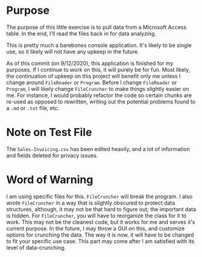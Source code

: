 # Purpose

The purpose of this little exercise is to pull data from a Microsoft Access table. In the end, I'll read the files back in for data analyzing.

This is pretty much a barebones console application. It's likely to be single use, so it likely will not have any upkeep in the future.

As of this commit (on 9/12/2020), this application is finished for my purposes. If I continue to work on this, it will purely be for fun. Most likely, the continuation of upkeep on this project will benefit only me unless I change around `FileReader` or `Program`. Before I change `FileReader` or `Program`, I will likely change `FileCruncher` to make things slightly easier on me. For instance, I would probably refactor the code so certain chunks are re-used as opposed to rewritten, writing out the potential problems found to a `.md` or `.txt` file, etc. 

# Note on Test File

The `Sales-Invoicing.csv` has been edited heavily, and a lot of information and fields deleted for privacy issues.

# Word of Warning

I am using specific files for this. `FileCruncher` will break the program. I also wrote `FileCruncher` in a way that is slightly obscured to protect data structures, although, it may not be that hard to figure out; the important data is hidden. For `FileCruncher`, you will have to reorganize the class for it to work. This may not be the cleanest code, but it works for me and serves it's current purpose. In the future, I may throw a GUI on this, and customize options for crunching the data. The way it is now, it will have to be changed to fit your specific use case. This part may come after I am satisfied with its level of data-crunching.